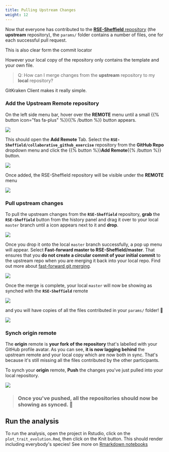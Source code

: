 ```yaml
---
title: Pulling Upstream Changes
weight: 12
---
```


Now that everyone has contributed to the [**RSE-Sheffield** repository](https://github.com/RSE-Sheffield/collaborative_github_exercise) (the **upstream** repository), the `params/` folder contains a number of files, one for each successful pull request.

This is also clear form the commit locator

However your local copy of the repository only contains the template and your own file. 

> Q: How can I merge changes from the **upstream** repository to my **local** repository?

GitKraken Client makes it really simple. 


### Add the **Upstream** Remote repository

On the left side menu bar, hover over the **<i class="fa fa-cloud" aria-hidden="true"></i> REMOTE** menu until a small {{% button icon="fas fa-plus" %}}{{% /button %}} button appears.

<img src="/images/edit-evo-5a.png" />

This should open the **<i class="fa fa-cloud" aria-hidden="true"></i> Add Remote** Tab. Select the **`RSE-Sheffield/collaborative_github_exercise`** repository from the **GitHub Repo** dropdown menu and click the {{% button %}}**Add Remote**{{% /button %}}  button.

<img src="/images/edit-evo-5b.png" />

Once added, the RSE-Sheffield repository will be visible under the **<i class="fa fa-cloud" aria-hidden="true"></i> REMOTE** menu

<img src="/images/edit-evo-5c.png" />


### Pull upstream changes

To pull the upstream changes from the **`RSE-Sheffield`** repository, **grab** the **`RSE-Sheffield`** button from the history panel and drag it over to your <i class="fa fa-laptop" aria-hidden="true"></i> local `master` branch until a **<i class="fas fa-crosshairs"></i>** icon appears next to it and **drop**.

<img src="/images/gk-pull-upstream.gif" />

Once you drop it onto the <i class="fa fa-laptop" aria-hidden="true"></i> local `master` branch successfully, a pop up menu will appear. Select **Fast-forward master to RSE-Sheffield/master**. That ensures that you **do not create a circular commit of your initial commit** to the upstream repo when you are merging it back into your <i class="fa fa-laptop" aria-hidden="true"></i> local repo. Find out more about [fast-forward git merging](https://ariya.io/2013/09/fast-forward-git-merge).

<img src="/images/gk-fast-forward.png" />

Once the merge is complete, your <i class="fa fa-laptop" aria-hidden="true"></i> local `master` will now be showing as synched with the **`RSE-Sheffield`** remote

<img src="/images/gk-local-synched.png" />

and you will have copies of all the files contributed in your `params/` folder! :tada:

<img src="/images/gk-local-synched-files.png" />



### Synch **origin** remote

The **origin** remote is **your fork of the repository** that's labelled with your GitHub profile avatar. As you can see, **it is now lagging behind** the upstream remote and your <i class="fa fa-laptop" aria-hidden="true"></i> local copy which are now both in sync. That's because it's still missing all the files contributed by the other participants.

To synch your **origin** remote, <i class="fa fa-arrow-up" aria-hidden="true"></i> **Push**  the changes you've just pulled into your <i class="fa fa-laptop" aria-hidden="true"></i> local repository.

<img src="/images/gk-all-synched.png" />

> ### Once you've pushed, all the repositories should now be showing as synced. :tada:

## Run the analysis

To run the analysis, open the project in Rstudio, click on the `plot_trait_evolution.Rmd`, then click on the Knit button. This should render including everybody's species! See more on [Rmarkdown notebooks](https://rmarkdown.rstudio.com/authoring_quick_tour.html#Overview) 
